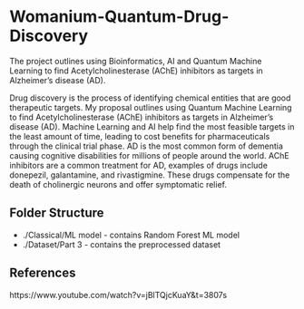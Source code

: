 # Womanium-Quantum-Drug-Discovery
The project outlines using Bioinformatics, AI and Quantum Machine Learning to find Acetylcholinesterase (AChE) inhibitors as targets in Alzheimer’s disease (AD).

Drug discovery is the process of identifying chemical entities that are good therapeutic
targets. My proposal outlines using Quantum Machine Learning to find
Acetylcholinesterase (AChE) inhibitors as targets in Alzheimer’s disease (AD). Machine
Learning and AI help find the most feasible targets in the least amount of time, leading
to cost benefits for pharmaceuticals through the clinical trial phase.
AD is the most common form of dementia causing cognitive disabilities for millions of
people around the world. AChE inhibitors are a common treatment for AD, examples of
drugs include donepezil, galantamine, and rivastigmine. These drugs compensate for
the death of cholinergic neurons and offer symptomatic relief.

<h2>Folder Structure</h2>

<UL>
  <LI>./Classical/ML model - contains Random Forest ML model</LI>
  <LI>./Dataset/Part 3 - contains the preprocessed dataset</LI>
</UL>

<h2>References</h2>
https://www.youtube.com/watch?v=jBlTQjcKuaY&t=3807s
